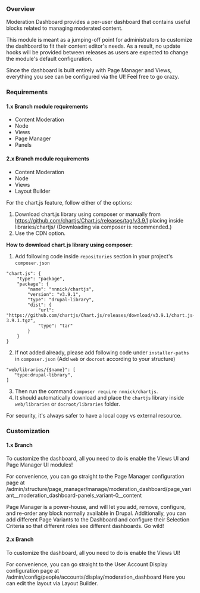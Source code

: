 ### Overview

Moderation Dashboard provides a per-user dashboard that contains useful blocks related to managing moderated content.

This module is meant as a jumping-off point for administrators to customize the dashboard to fit their content editor's needs. As a result, no update hooks will be provided between releases as users are expected to change the module's default configuration.

Since the dashboard is built entirely with Page Manager and Views, everything you see can be configured via the UI! Feel free to go crazy.

### Requirements

#### 1.x Branch module requirements
* Content Moderation
* Node
* Views
* Page Manager
* Panels

#### 2.x Branch module requirements
* Content Moderation
* Node
* Views
* Layout Builder

For the chart.js feature, follow either of the options:
1. Download chart.js library using composer or manually from https://github.com/chartjs/Chart.js/releases/tag/v3.9.1 placing inside libraries/chartjs/ (Downloading via composer is recommended.)
2. Use the CDN option.

**How to download chart.js library using composer:**
1. Add following code inside `repositories` section in your project's `composer.json`
```
"chart.js": {
    "type": "package",
    "package": {
        "name": "nnnick/chartjs",
        "version": "v3.9.1",
        "type": "drupal-library",
        "dist": {
            "url": "https://github.com/chartjs/Chart.js/releases/download/v3.9.1/chart.js-3.9.1.tgz",
            "type": "tar"
        }
    }
}
```
2. If not added already, please add following code under `installer-paths` in `composer.json` (Add `web` or `docroot` according to your structure)
```
"web/libraries/{$name}": [
   "type:drupal-library",
]
```
3. Then run the command `composer require nnnick/chartjs`.
4. It should automatically download and place the `chartjs` library inside `web/libraries` or `docroot/libraries` folder.

For security, it's always safer to have a local copy vs external resource.

### Customization

#### 1.x Branch
To customize the dashboard, all you need to do is enable the Views UI and Page Manager UI modules!

For convenience, you can go straight to the Page Manager configuration page at /admin/structure/page_manager/manage/moderation_dashboard/page_variant__moderation_dashboard-panels_variant-0__content

Page Manager is a power-house, and will let you add, remove, configure, and re-order any block normally available in Drupal. Additionally, you can add different Page Variants to the Dashboard and configure their Selection Criteria so that different roles see different dashboards. Go wild!

#### 2.x Branch
To customize the dashboard, all you need to do is enable the Views UI!

For convenience, you can go straight to the User Account Display configuration page at /admin/config/people/accounts/display/moderation_dashboard
Here you can edit the layout via Layout Builder.
